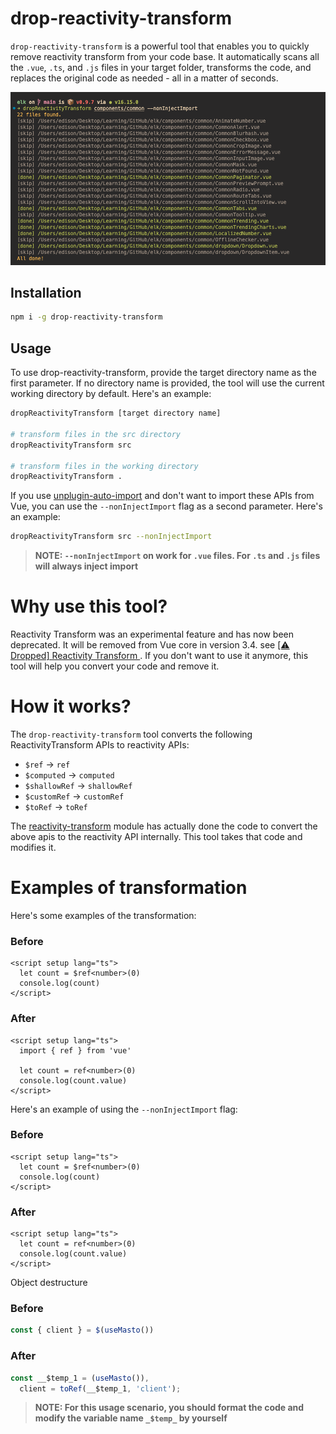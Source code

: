 # drop-reactivity-transform 

`drop-reactivity-transform` is a powerful tool that enables you to quickly remove reactivity transform from your code base. It automatically scans all the `.vue`, `.ts`, and `.js` files in your target folder, transforms the code, and replaces the original code as needed - all in a matter of seconds.

![screenshot](screenshot.png)

## Installation
```bash
npm i -g drop-reactivity-transform
```
## Usage

To use drop-reactivity-transform, provide the target directory name as the first parameter. If no directory name is provided, the tool will use the current working directory by default. Here's an example:
```bash
dropReactivityTransform [target directory name]

# transform files in the src directory
dropReactivityTransform src

# transform files in the working directory
dropReactivityTransform . 

```
If you use [unplugin-auto-import](https://github.com/antfu/unplugin-auto-import) and don't want to import these APIs from Vue, you can use the `--nonInjectImport` flag as a second parameter. Here's an example:
```bash
dropReactivityTransform src --nonInjectImport
```
> **NOTE: `--nonInjectImport` on work for `.vue` files. For `.ts` and `.js` files will always inject import**

# Why use this tool?
Reactivity Transform was an experimental feature and has now been deprecated. It will be removed from Vue core in version 3.4. see [[⚠️ Dropped] Reactivity Transform
](https://github.com/vuejs/rfcs/discussions/369). If you don't want to use it anymore, this tool will help you convert your code and remove it.


# How it works?
The `drop-reactivity-transform` tool converts the following ReactivityTransform APIs to reactivity APIs:
- `$ref` -> `ref`
- `$computed` -> `computed`
- `$shallowRef` -> `shallowRef`
- `$customRef` -> `customRef`
- `$toRef` -> `toRef`

The [reactivity-transform](https://github.com/vuejs/core/tree/main/packages/reactivity-transform ) module has actually done the code to convert the above apis to the reactivity API internally. This tool takes that code and modifies it. 


# Examples of transformation
Here's some examples of the transformation:

### Before
```vue
<script setup lang="ts">
  let count = $ref<number>(0)
  console.log(count)
</script>
```
### After
```vue
<script setup lang="ts">
  import { ref } from 'vue'

  let count = ref<number>(0)
  console.log(count.value)
</script>
```

Here's an example of using the `--nonInjectImport` flag:
### Before
```vue
<script setup lang="ts">
  let count = $ref<number>(0)
  console.log(count)
</script>
```
### After
```vue
<script setup lang="ts">
  let count = ref<number>(0)
  console.log(count.value)
</script>
```

Object destructure
### Before
```ts
const { client } = $(useMasto())
```
### After
```ts
const __$temp_1 = (useMasto()),
  client = toRef(__$temp_1, 'client');
```
> **NOTE: For this usage scenario, you should format the code and modify the variable name `_$temp_` by yourself**